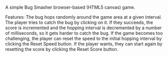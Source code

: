 A simple Bug Smasher browser-based (HTML5 canvas) game.

Features:
The bug hops randomly around the game area at a given interval. The player tries to catch the bug by clicking on it. 
If they succeeds, the score is incremented and the hopping interval is decremented by a number of milliseconds, so it gets harder to catch the bug.
If the game becomes too challenging, the player can reset the speed to the initial hopping interval by clicking the Reset Speed button.
If the player wants, they can start again by resetting the score by clicking the Reset Score button.
